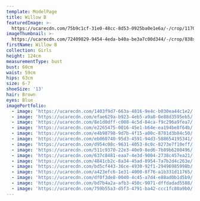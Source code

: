 ```yaml
---
template: ModelPage
title: Willow B
featuredImage: >-
  https://ucarecdn.com/75b9c1cf-31e0-48cc-8d53-0925ba0e1e6a/-/crop/1170x679/0,49/-/preview/
imageThumbnail: >-
  https://ucarecdn.com/72409829-9454-4eda-b40a-be3a7c00d344/-/crop/838x1123/217,145/-/preview/
firstName: Willow B
collection: Girls
height: 124cm
measurementType: bust
bust: 60cm
waist: 59cm
hips: 63cm
size: 6-7
shoeSize: '13'
hair: Brown
eyes: Blue
imagePortfolio:
  - image: 'https://ucarecdn.com/1403f9d7-663a-4816-9e4c-b030ea44c1e2/'
  - image: 'https://ucarecdn.com/efae629a-b923-4eb5-a9a8-0e88d3595eb5/'
  - image: 'https://ucarecdn.com/8e1d0dff-c008-4c5d-84ca-f9c296a9fea7/'
  - image: 'https://ucarecdn.com/e2265475-0016-45e1-b64e-ea194be8f64b/'
  - image: 'https://ucarecdn.com/e4b98798-9d7b-4f15-a00c-8781d3b84c50/'
  - image: 'https://ucarecdn.com/eb060740-95d3-4591-94d3-588654195341/'
  - image: 'https://ucarecdn.com/d954c08c-9631-4053-8c0c-8273e7f10eff/'
  - image: 'https://ucarecdn.com/511c9370-22e3-40e9-8ed6-7b89b6280496/'
  - image: 'https://ucarecdn.com/637c8481-eaa7-4e3d-9004-2738c457ea21/'
  - image: 'https://ucarecdn.com/4841cb2c-8a34-45ad-8954-7a7b2d4c263e/'
  - image: 'https://ucarecdn.com/bd5cf443-36ce-4930-92f1-29496985998b/'
  - image: 'https://ucarecdn.com/a423efc6-1e31-4000-8f76-a1b331d11765/'
  - image: 'https://ucarecdn.com/df0f3de8-0040-4c45-a7d4-e88ad0b1d5b9/'
  - image: 'https://ucarecdn.com/bd7b4a2a-afb3-450c-9071-dffdadad5588/'
  - image: 'https://ucarecdn.com/759b55a3-d5f3-4791-ba42-ccc1fc80a9b0/'
---
```


